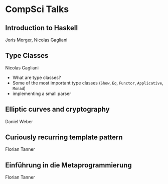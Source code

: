 # CompSci Talks

## Introduction to Haskell

Joris Morger, Nicolas Gagliani

## Type Classes
Nicolas Gagliani
- What are type classes?
- Some of the most important type classes (`Show`, `Eq`, `Functor`, `Applicative`, `Monad`)
- implementing a small parser

## Elliptic curves and cryptography

Daniel Weber

## Curiously recurring template pattern

Florian Tanner

## Einführung in die Metaprogrammierung

Florian Tanner
